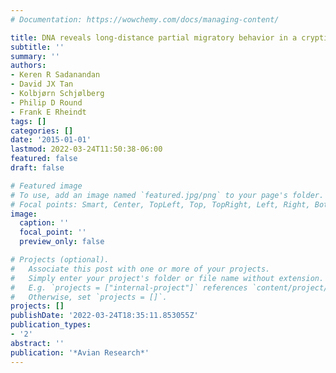 ```yaml
---
# Documentation: https://wowchemy.com/docs/managing-content/

title: DNA reveals long-distance partial migratory behavior in a cryptic owl lineage
subtitle: ''
summary: ''
authors:
- Keren R Sadanandan
- David JX Tan
- Kolbjørn Schjølberg
- Philip D Round
- Frank E Rheindt
tags: []
categories: []
date: '2015-01-01'
lastmod: 2022-03-24T11:50:38-06:00
featured: false
draft: false

# Featured image
# To use, add an image named `featured.jpg/png` to your page's folder.
# Focal points: Smart, Center, TopLeft, Top, TopRight, Left, Right, BottomLeft, Bottom, BottomRight.
image:
  caption: ''
  focal_point: ''
  preview_only: false

# Projects (optional).
#   Associate this post with one or more of your projects.
#   Simply enter your project's folder or file name without extension.
#   E.g. `projects = ["internal-project"]` references `content/project/deep-learning/index.md`.
#   Otherwise, set `projects = []`.
projects: []
publishDate: '2022-03-24T18:35:11.853055Z'
publication_types:
- '2'
abstract: ''
publication: '*Avian Research*'
---
```

